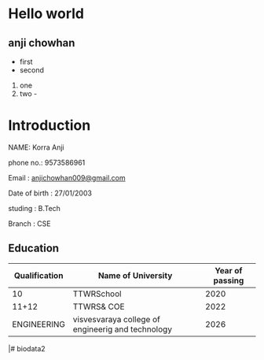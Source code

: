 # Hello world
## anji chowhan
- first
- second
1. one
2. two
-![]()


# Introduction
 NAME: Korra Anji 
 
 phone no.: 9573586961
 
 Email : anjichowhan009@gmail.com

 Date of birth : 27/01/2003 

 studing : B.Tech

 Branch : CSE 

 ## Education

 | Qualification | Name of University | Year of passing |
 | ------------- | ---------------- | -------------|
 |10 | TTWRSchool | 2020 |
 | 11+12 | TTWRS& COE | 2022 |
 | ENGINEERING | visvesvaraya college of engineerig and technology | 2026 |
 
 |#   b i o d a t a 2  
 